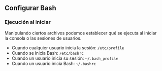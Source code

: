 ## Configurar Bash

### Ejecución al iniciar
Manipulando ciertos archivos podemos establecer qué se ejecuta al iniciar la consola o las sesiones de usuarios.

- Cuando cualquier usuario inicia la sesión: `/etc/profile`
- Cuando se inicia Bash: `/etc/bashrc`
- Cuando un usuario inicia su sesión: `~/.bash_profile`
- Cuando un usuario inicia Bash: `~/.bashrc`